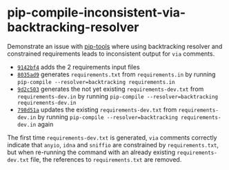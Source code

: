 # pip-compile-inconsistent-via-backtracking-resolver

Demonstrate an issue with [pip-tools](https://github.com/jazzband/pip-tools) where using backtracking resolver and
constrained requirements leads to inconsistent output for `via` comments.

- [`9142bf4`](https://github.com/mkniewallner/pip-compile-inconsistent-via-backtracking-resolver/commit/9142bf4bb0fa985ddd09565b1195b889a3ee3a4b)
  adds the 2 requirements input files
- [`8035ad9`](https://github.com/mkniewallner/pip-compile-inconsistent-via-backtracking-resolver/commit/8035ad90a9e32aae6529b7ff30d86536ab1839dd)
  generates `requirements.txt` from `requirements.in` by running `pip-compile --resolver=backtracking requirements.in`
- [`9d2c503`](https://github.com/mkniewallner/pip-compile-inconsistent-via-backtracking-resolver/commit/9d2c50398f9499719509349a295424f6699bac2d)
  generates the not yet existing `requirements-dev.txt` from `requirements-dev.in` by
  running `pip-compile --resolver=backtracking requirements-dev.in`
- [`798d51a`](https://github.com/mkniewallner/pip-compile-inconsistent-via-backtracking-resolver/commit/798d51a6c06da0863ae86941d3a460865ea17e78)
  updates the existing `requirements-dev.txt` from `requirements-dev.in` by
  running `pip-compile --resolver=backtracking requirements-dev.in` again

The first time `requirements-dev.txt` is generated, `via` comments correctly indicate that `anyio`, `idna` and `sniffio`
are constrained by `requirements.txt`, but when re-running the command with an already existing `requirements-dev.txt`
file, the references to `requirements.txt` are removed.
